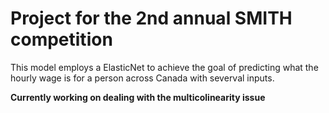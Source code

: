 <h1> Project for the 2nd annual SMITH competition </h1>

This model employs a ElasticNet to achieve the goal of predicting what the hourly wage is for a person across Canada with severval inputs.

**Currently working on dealing with the multicolinearity issue**

